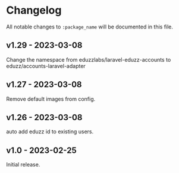 # Changelog

All notable changes to `:package_name` will be documented in this file.

## v1.29 - 2023-03-08

Change the namespace from eduzzlabs/laravel-eduzz-accounts to eduzz/accounts-laravel-adapter

## v1.27 - 2023-03-08

Remove default images from config.

## v1.26 - 2023-03-08

auto add eduzz id to existing users.

## v1.0 - 2023-02-25

Initial release.
